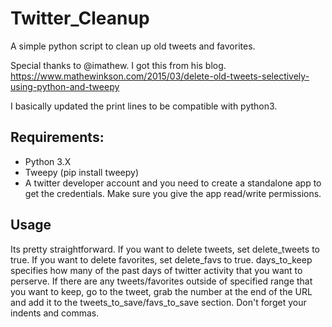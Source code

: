 # Twitter_Cleanup
A simple python script to clean up old tweets and favorites.


Special thanks to @imathew. I got this from his blog. https://www.mathewinkson.com/2015/03/delete-old-tweets-selectively-using-python-and-tweepy

I basically updated the print lines to be compatible with python3.

## Requirements:
- Python 3.X  
- Tweepy (pip install tweepy)  
- A twitter developer account and you need to create a standalone app to get the credentials. Make sure you give the app read/write permissions.  

## Usage
Its pretty straightforward. If you want to delete tweets, set delete_tweets to true. If you want to delete favorites, set delete_favs to true. days_to_keep specifies how many of the past days of twitter activity that you want to perserve. If there are any tweets/favorites outside of specified range that you want to keep, go to the tweet, grab the number at the end of the URL and add it to the tweets_to_save/favs_to_save section. Don't forget your indents and commas.

